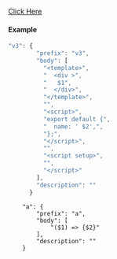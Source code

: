 [Click Here](https://snippet-generator.app/?description=&tabtrigger=&snippet=&mode=vscode) 

#### Example

```js
"v3": {
		"prefix": "v3",
		"body": [
		  "<template>",
		  "  <div >",
		  "   $1",
		  "  </div>",
		  "</template>",
		  "",
		  "<script>",
		  "export default {",
		  "  name: ' $2',",
		  "};",
		  "</script>",
		  "",
		  "<script setup>",
		  "",
		  "</script>"
		],
		"description": ""
	  }
```

```
	"a": {
		"prefix": "a",
		"body": [
			"($1) => {$2}"
		],
		"description": ""
	}
```

